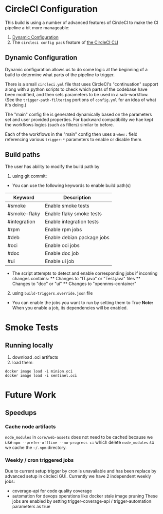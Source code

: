 # CircleCI Configuration

This build is using a number of advanced features of CircleCI to make the CI
pipeline a bit more manageable:

1. [Dynamic Configuration](https://circleci.com/docs/2.0/dynamic-config/)
2. The `circleci config pack` feature of
   [the CircleCI CLI](https://circleci.com/docs/2.0/local-cli/)

## Dynamic Configuration

Dynamic configuration allows us to do some logic at the beginning of a build
to determine what parts of the pipeline to trigger.

There is a small `circleci.yml` file that uses CircleCI's "continuation"
support along with a python scripts to check which parts of the codebase
have been modified, and then sets parameters to be used in a sub-workflow.
(See the `trigger-path-filtering` portions of `config.yml` for an idea of
what it's doing.)

The "main" config file is generated dynamically based on the parameters set and 
user provided properties. For backward compatibility we hae kept the workflows logics
(such as filters) similar to before.

Each of the workflows in the "main" config then uses a `when:` field
referencing various `trigger-*` parameters to enable or disable them.

## Build paths

The user has ability to modify the build path by
1. using git commit:
* You can use the following keywords to enable build path(s)

| Keyword       | Description |
| ------------- | ------------- |
| #smoke        | Enable smoke tests |
| #smoke-flaky  | Enable flaky smoke tests|
| #integration  | Enable integration tests|
| #rpm          | Enable rpm jobs |
| #deb          | Enable debian package jobs |
| #oci          | Enable oci jobs |
| #doc          | Enable doc job  |
| #ui           | Enable ui job |

* The script attempts to detect and enable corresponding jobs if incoming changes contains:
** Changes to "IT.java" or "Test.java" files
** Changes to "doc" or "ui" 
** Changes to "opennms-container"

2. using `build-triggers.override.json` file
* You can enable the jobs you want to run by setting them to True
**Note:** When you enable a job, its dependencies will be enabled.

# Smoke Tests

## Running locally

1. download .oci artifacts
2. load them:
```
docker image load -i minion.oci
docker image load -i sentinel.oci
```

# Future Work

## Speedups

### Cache node artifacts

`node_modules` in `core/web-assets` does not need to be cached because we
use `npm --prefer-offline --no-progress ci` which delete `node_modules` so
 we cache the `~/.npm` directory.
### Weekly / cron triggered jobs

Due to current setup trigger by cron is unavailable and has been replace by
advanced setup in circleci GUI. Currently we have 2 independent weekly jobs:
   - coverage-api for code quality coverage
   - automation for devops operations like docker stale image pruning
These jobs are enabled by setting  trigger-coverage-api / trigger-automation
parameters as true
